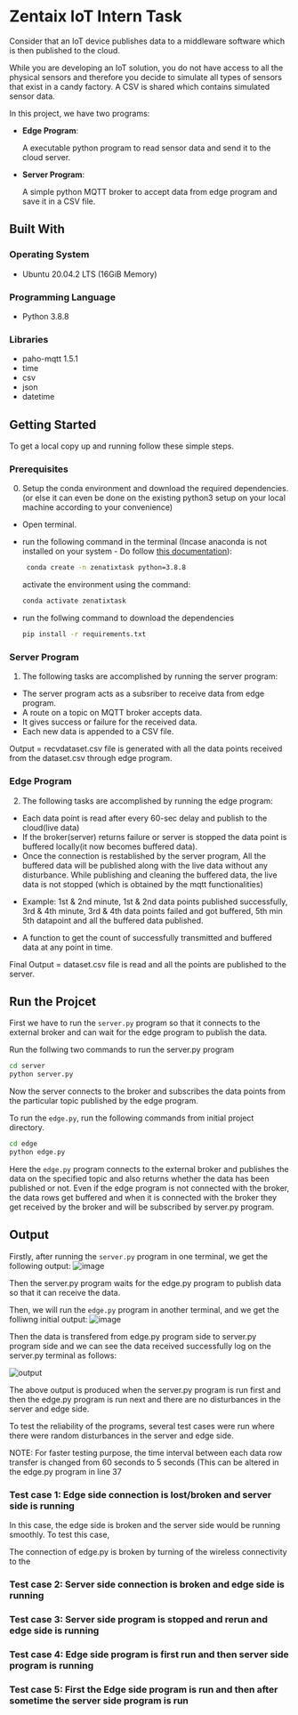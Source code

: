<!-- ABOUT THE PROJECT -->
# Zentaix IoT Intern Task

Consider that an IoT device publishes data to a middleware software which is then published to the cloud.

While you are developing an IoT solution, you do not have access to all the physical sensors and therefore you decide to simulate all types of sensors that exist in a candy factory. A CSV is shared which contains simulated sensor data.

In this project, we have two programs:
* **Edge Program**: 
  
  A executable python program to read sensor data and send it to the cloud server.
  
* **Server Program**: 
  
  A simple python MQTT broker to accept data from edge program and save it in a CSV file.

## Built With

### Operating System 
* Ubuntu 20.04.2 LTS (16GiB Memory)

### Programming Language
* Python 3.8.8

### Libraries
* paho-mqtt 1.5.1 
* time
* csv
* json 
* datetime

<!-- GETTING STARTED -->
## Getting Started

To get a local copy up and running follow these simple steps.

### Prerequisites

0. Setup the conda environment and download the required dependencies. (or else it can even be done on the existing python3 setup on your local machine according to your convenience)

* Open terminal.
* run the following command in the terminal (Incase anaconda is not installed on your system - Do follow [this documentation](https://docs.anaconda.com/anaconda/install/)):
  ```sh
   conda create -n zenatixtask python=3.8.8
   ```
   
   activate the environment using the command:
   ```sh
   conda activate zenatixtask
   ```
* run the follwing command to download the dependencies 
  ```sh
  pip install -r requirements.txt
  ```  

### Server Program

1. The following tasks are accomplished by running the server program:

* The server program acts as a subsriber to receive data from edge program.
* A route on a topic on MQTT broker accepts data. 
* It gives success or failure for the received data. 
* Each new data is appended to a CSV file.

Output = recvdataset.csv file is generated with all the data points received from the dataset.csv through edge program. 

### Edge Program

2. The following tasks are accomplished by running the edge program:

* Each data point is read after every 60-sec delay and publish to the cloud(live data)
* If the broker(server) returns failure or server is stopped the data point is buffered locally(it now becomes buffered data).
* Once the connection is restablished by the server program, All the buffered data will be published along with the live data without any disturbance. While publishing and cleaning the buffered data, the live data is not stopped (which is obtained by the mqtt functionalities)
- Example: 1st & 2nd minute, 1st & 2nd data points published successfully, 3rd & 4th minute, 3rd & 4th data points failed and got buffered, 5th min 5th datapoint and all the buffered data published.
* A function to get the count of successfully transmitted and buffered data at any point in time.

Final Output = dataset.csv file is read and all the points are published to the server.

## Run the Projcet

First we have to run the `server.py` program so that it connects to the external broker and can wait for the edge program to publish the data. 

Run the follwing two commands to run the server.py program
  ```sh
  cd server
  python server.py
  ```  
Now the server connects to the broker and subscribes the data points from the particular topic published by the edge program.

To run the `edge.py`, run the following commands from initial project directory.
  ```sh
  cd edge
  python edge.py
  ```  
  Here the `edge.py` program connects to the external broker and publishes the data on the specified topic and also returns whether the data has been published or not. Even if the edge program is not connected with the broker, the data rows get buffered and when it is connected with the broker they get received by the broker and will be subscribed by server.py program. 

## Output

Firstly, after running the `server.py` program in one terminal, we get the following output:
![image](https://user-images.githubusercontent.com/43710239/122220987-7b2c0780-cece-11eb-8c79-1bd5897d3cb0.png)

Then the server.py program waits for the edge.py program to publish data so that it can receive the data. 

Then, we will run the `edge.py` program in another terminal, and we get the folliwng initial output:
![image](https://user-images.githubusercontent.com/43710239/122267703-d7a41c80-cef8-11eb-88b3-65a8d2dffcca.png)

Then the data is transfered from edge.py program side to server.py program side and we can see the data received successfully log on the server.py terminal as follows:

![output](https://user-images.githubusercontent.com/43710239/122281181-9cf5b080-cf07-11eb-8366-52de00f92836.png)

The above output is produced when the server.py program is run first and then the edge.py program is run next and there are no disturbances in the server and edge side. 

To test the reliability of the programs, several test cases were run where there were random disturbances in the server and edge side. 

NOTE: For faster testing purpose, the time interval between each data row transfer is changed from 60 seconds to 5 seconds (This can be altered in the edge.py program in line 37

### Test case 1: Edge side connection is lost/broken and server side is running

In this case, the edge side is broken and the server side would be running smoothly. To test this case, 

The connection of edge.py is broken by turning of the wireless connectivity to the 

### Test case 2: Server side connection is broken and edge side is running

### Test case 3: Server side program is stopped and rerun and edge side is running

### Test case 4: Edge side program is first run and then server side program is running

### Test case 5: First the Edge side program is run and then after sometime the server side program is run




